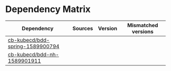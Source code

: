 # Dependency Matrix

Dependency | Sources | Version | Mismatched versions
---------- | ------- | ------- | -------------------
[cb-kubecd/bdd-spring-1589900794](https://github.com/cb-kubecd/bdd-spring-1589900794.git) |  | []() | 
[cb-kubecd/bdd-nh-1589901911](https://github.com/cb-kubecd/bdd-nh-1589901911.git) |  | []() | 
